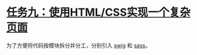 # [任务九：使用HTML/CSS实现一个复杂页面](http://ife.baidu.com/task/detail?taskId=9)

为了方便将代码按模块拆分并分工，分别引入 [swig](http://paularmstrong.github.io/swig/) 和 [sass](http://sass-lang.com/)。
